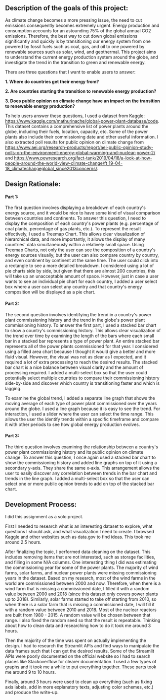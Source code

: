 ## Description of the goals of this project: 

As climate change becomes a more pressing issue, the need to cut emissions consequently becomes extremely urgent. Energy production and consumption accounts for an astounding 75% of the global annual CO2 emissions. Therefore, the best way to cut down global emissions significantly and quickly is by transitioning our energy system from one powered by fossil fuels such as coal, gas, and oil to one powered by renewable sources such as solar, wind, and geothermal. This project aims to understand the current energy production system around the globe, and investigate the trend in the transition to green and renewable energy. 

There are three questions that I want to enable users to answer:

**1. Where do countries get their energy from?**

**2. Are countries starting the transition to renewable energy production?**

**3. Does public opinion on climate change have an impact on the transition to renewable energy production?**


To help users answer these questions, I used a dataset from Kaggle: https://www.kaggle.com/mathurinache/global-power-plant-database/code. This dataset contains a comprehensive list of power plants around the globe, including their fuels, location, capacity, etc. Some of the power plants also include their commissioning date and other useful information. I also extracted poll results for public opinion on climate change from https://www.aei.org/research-products/report/aei-public-opinion-study-polls-on-the-environment-energy-global-warming-and-nuclear-power-2/ and https://www.pewresearch.org/fact-tank/2019/04/18/a-look-at-how-people-around-the-world-view-climate-change/ft_19-04-18_climatechangeglobal_since2013concerns/.

## Design Rationale: 

#### Part 1: 
The first question involves displaying a breakdown of each country's energy source, and it would be nice to have some kind of visual comparison between countries and continents. To answer this question, I need to display the composition of each country's power plants (e.g. percentage of coal plants, percentage of gas plants, etc.). To represent the result effectively, I used a Treemap Chart. This allows clear visualization of hierarchical data, and more importantly, it allows the display of many countries' data simultaneously within a relatively small space. Using Treemap Charts, not only the user can see the composition of a country's energy sources visually, but the user can also compare country by country, and even continent by continent at the same time. The user could click into a rectangle to see a more detailed breakdown. I considered using a lot of pie charts side by side, but given that there are almost 200 countries, this will take up an unacceptable amount of space. However, just in case a user wants to see an individual pie chart for each country, I added a user select box where a user can select any country and that country's energy composition will be displayed as a pie chart. 

#### Part 2: 
The second question involves identifying the trend in a country's power plant commissioning history and the trend in the globe's power plant commissioning history. To answer the first part, I used a stacked bar chart to show a country's commissioning history. This allows clear visualization of the trend over time by examining the length of the bars where each small bar in a stacked bar represents a type of power plant. An entire stacked bar represents all of the power plants commissioned for that year. I considered using a filled area chart because I thought it would give a better and more fluid visual. However, the visual was not as clear as I expected, and it required a lot of extra processing to reach the desired results. The stacked bar chart is a nice balance between visual clarity and the amount of processing required. I added a multi-select box so that the user could potentially select multiple countries to compare their commissioning history side-by-side and discover which country is transitioning faster and which is lagging. 

To examine the global trend, I added a separate line graph that shows the moving average of each type of power plant commissioned over the years around the globe. I used a line graph because it is easy to see the trend. For interaction, I used a slider where the user can select the time range. This allows the user the identify trends within a specific timeframe and compare it with other periods to see how global energy production evolves. 

#### Part 3:
The third question involves examining the relationship between a country's power plant commissioning history and its public opinion on climate change. To answer this question, I once again used a stacked bar chart to show the commissioning history and added line graphs on top of it using a secondary y-axis. They share the same x-axis. This arrangement allows the user to easily discover any correlation between trends in the bar chart and trends in the line graph. I added a multi-select box so that the user can select one or more public opinion trends to add on top of the stacked bar chart. 

## Development Process:

I did this assignment as a solo project. 

First I needed to research what is an interesting dataset to explore, what questions I should ask, and what visualization I need to create. I browsed Kaggle and other websites such as data.gov to find ideas. This took me around 2.5 hours. 

After finalizing the topic, I performed data cleaning on the dataset. This includes removing items that are not interested, such as storage facilities, and filling in some N/A columns. One interesting thing I did was estimating the commissioning year for some of the power plants. The majority of wind farms, solar farms, and nuclear power plants were missing commissioning years in the dataset. Based on my research, most of the wind farms in the world are commissioned between 2000 and now. Therefore, when there is a wind farm that is missing a commissioned date, I filled it with a random value between 2000 and 2018 (since this dataset only covers power plants up to 2018). Similarly, solar farms started to take off starting from 2010, so when there is a solar farm that is missing a commissioned date, I will fill it with a random value between 2010 and 2018. Most of the nuclear reactors are built from 1980 - 2015. A random value will be chosen between that range. I also fixed the random seed so that the result is repeatable. Thinking about how to clean data and researching how to do it took me around 3 hours.

Then the majority of the time was spent on actually implementing the design. I had to research the Streamlit APIs and find ways to manipulate the data frames such that I can get the desired results. Some of the Streamlit APIs were poorly documented on the official website so I had to search places like Stackoverflow for clearer documentation. I used a few types of graphs and it took me a while to put everything together. These parts took me around 9 to 10 hours. 

Finally, around 3 hours were used to clean up everything (such as fixing axis labels, add in more explanatory texts, adjusting color schemes, etc.) and produce the write-up. 
